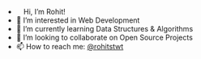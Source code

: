 - <img src="https://raw.githubusercontent.com/MartinHeinz/MartinHeinz/master/wave.gif" width="10px"> Hi, I’m Rohit!
- 👀 I’m interested in Web Development
- 🌱 I’m currently learning Data Structures & Algorithms
- 💞️ I’m looking to collaborate on Open Source Projects
- 📫 How to reach me: [@rohitstwt](https://twitter.com/rohitstwt)

<!---
roh-kumar/roh-kumar is a ✨ special ✨ repository because its `README.md` (this file) appears on your GitHub profile.
You can click the Preview link to take a look at your changes.
--->
